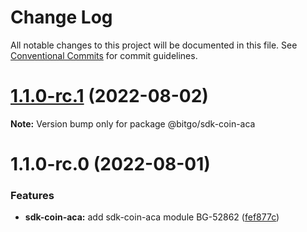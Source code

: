 # Change Log

All notable changes to this project will be documented in this file.
See [Conventional Commits](https://conventionalcommits.org) for commit guidelines.

# [1.1.0-rc.1](https://github.com/BitGo/BitGoJS/compare/@bitgo/sdk-coin-aca@1.1.0-rc.0...@bitgo/sdk-coin-aca@1.1.0-rc.1) (2022-08-02)

**Note:** Version bump only for package @bitgo/sdk-coin-aca





# 1.1.0-rc.0 (2022-08-01)


### Features

* **sdk-coin-aca:** add sdk-coin-aca module BG-52862 ([fef877c](https://github.com/BitGo/BitGoJS/commit/fef877c0ef9019d90dd91fabd3517b2335c49267))
